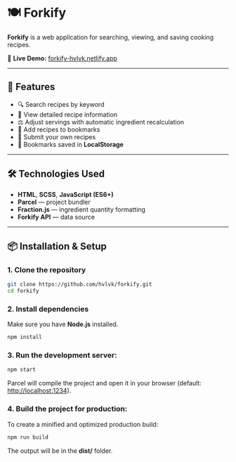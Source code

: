# 🍽️ Forkify

**Forkify** is a web application for searching, viewing, and saving cooking recipes.

🔗 **Live Demo:** [forkify-hvlvk.netlify.app](https://forkify-hvlvk.netlify.app/)

---

## 🚀 Features
- 🔍 Search recipes by keyword  
- 📖 View detailed recipe information  
- ⚖️ Adjust servings with automatic ingredient recalculation  
- 📌 Add recipes to bookmarks  
- 📝 Submit your own recipes  
- 💾 Bookmarks saved in **LocalStorage**  

---

## 🛠 Technologies Used
- **HTML**, **SCSS**, **JavaScript (ES6+)**  
- **Parcel** — project bundler  
- **Fraction.js** — ingredient quantity formatting  
- **Forkify API** — data source  

---

## 📦 Installation & Setup

### 1. Clone the repository
```bash
git clone https://github.com/hvlvk/forkify.git
cd forkify
```

### 2. Install dependencies
Make sure you have **Node.js** installed.
```bash
npm install
```

### 3. Run the development server:
```bash
npm start
```
Parcel will compile the project and open it in your browser (default: [http://localhost:1234](http://localhost:1234)).

### 4. Build the project for production:
To create a minified and optimized production build:
```bash
npm run build
```
The output will be in the **dist/** folder.
